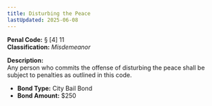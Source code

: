 ```yaml
---
title: Disturbing the Peace
lastUpdated: 2025-06-08
---
```


**Penal Code:** § [4] 11  
**Classification:** *Misdemeanor*

**Description:**  
Any person who commits the offense of disturbing the peace shall be subject to penalties as outlined in this code.

- **Bond Type:** City Bail Bond  
- **Bond Amount:** $250
